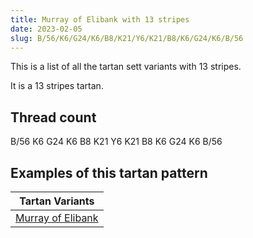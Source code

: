 ```yaml
---
title: Murray of Elibank with 13 stripes
date: 2023-02-05
slug: B/56/K6/G24/K6/B8/K21/Y6/K21/B8/K6/G24/K6/B/56
---
```

This is a list of all the tartan sett variants with 13 stripes.

It is a 13 stripes tartan.


## Thread count
B/56 K6 G24 K6 B8 K21 Y6 K21 B8 K6 G24 K6 B/56

## Examples of this tartan pattern

| Tartan Variants |
|---------------|
| [Murray of Elibank](/variants/b/56/k6/g24/k6/b8/k21/y6/k21/b8/k6/g24/k6/b/56-b304080-g008000-k000000-yf0c000)||
